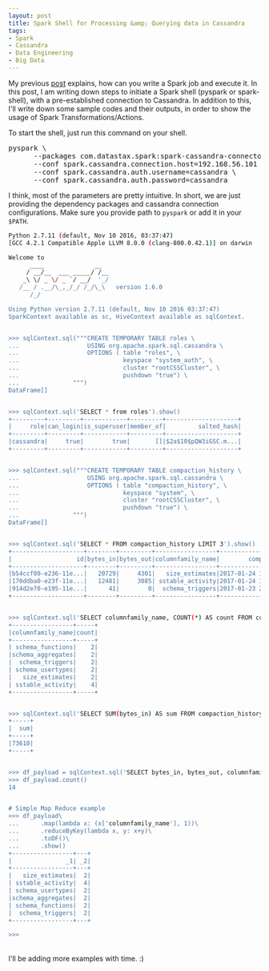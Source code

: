 ```yaml
---
layout: post
title: Spark Shell for Processing &amp; Querying data in Cassandra
tags:
- Spark
- Cassandra
- Data Engineering
- Big Data
---
```


My previous <a href="processing-cassandra-data-with-apache-spark.html">post</a>  explains, how can you write a Spark job and execute it. In this post, I am writing down steps to initiate a Spark shell (pyspark or spark-shell), with a pre-established connection to Cassandra. In addition to this, I'll write down some sample codes and their outputs, in order to show the usage of Spark Transformations/Actions.


To start the shell, just run this command on your shell.
<br>
<pre>
pyspark \
      --packages com.datastax.spark:spark-cassandra-connector_2.10:1.5.0-M2 \
      --conf spark.cassandra.connection.host=192.168.56.101 \
      --conf spark.cassandra.auth.username=cassandra \
      --conf spark.cassandra.auth.password=cassandra
</pre>

I think, most of the parameters are pretty intuitive. In short, we are just providing the dependency packages and cassandra connection configurations. Make sure you provide path to `pyspark` or add it in your `$PATH`.

```bash
Python 2.7.11 (default, Nov 10 2016, 03:37:47)
[GCC 4.2.1 Compatible Apple LLVM 8.0.0 (clang-800.0.42.1)] on darwin

Welcome to
      ____              __
     / __/__  ___ _____/ /__
    _\ \/ _ \/ _ `/ __/  '_/
   /__ / .__/\_,_/_/ /_/\_\   version 1.6.0
      /_/

Using Python version 2.7.11 (default, Nov 10 2016 03:37:47)
SparkContext available as sc, HiveContext available as sqlContext.


>>> sqlContext.sql("""CREATE TEMPORARY TABLE roles \
...                   USING org.apache.spark.sql.cassandra \
...                   OPTIONS ( table "roles", \
...                             keyspace "system_auth", \
...                             cluster "rootCSSCluster", \
...                             pushdown "true") \
...               """)
DataFrame[]


>>> sqlContext.sql('SELECT * from roles').show()
+---------+---------+------------+---------+--------------------+
|     role|can_login|is_superuser|member_of|         salted_hash|
+---------+---------+------------+---------+--------------------+
|cassandra|     true|        true|       []|$2a$10$pQW3iGSC.m...|
+---------+---------+------------+---------+--------------------+


>>> sqlContext.sql("""CREATE TEMPORARY TABLE compaction_history \
...                   USING org.apache.spark.sql.cassandra \
...                   OPTIONS ( table "compaction_history", \
...                             keyspace "system", \
...                             cluster "rootCSSCluster", \
...                             pushdown "true") \
...               """)
DataFrame[]


>>> sqlContext.sql('SELECT * FROM compaction_history LIMIT 3').show()
+--------------------+--------+---------+-----------------+--------------------+-------------+
|                  id|bytes_in|bytes_out|columnfamily_name|        compacted_at|keyspace_name|
+--------------------+--------+---------+-----------------+--------------------+-------------+
|b54ccf00-e236-11e...|   20729|     4301|   size_estimates|2017-01-24 18:42:...|       system|
|170ddba0-e23f-11e...|   12481|     3085| sstable_activity|2017-01-24 19:42:...|       system|
|914d2e70-e195-11e...|      41|        0|  schema_triggers|2017-01-23 23:28:...|       system|
+--------------------+--------+---------+-----------------+--------------------+-------------+


>>> sqlContext.sql('SELECT columnfamily_name, COUNT(*) AS count FROM compaction_history GROUP BY columnfamily_name').show()
+-----------------+-----+
|columnfamily_name|count|
+-----------------+-----+
| schema_functions|    2|
|schema_aggregates|    2|
|  schema_triggers|    2|
| schema_usertypes|    2|
|   size_estimates|    2|
| sstable_activity|    4|
+-----------------+-----+


>>> sqlContext.sql('SELECT SUM(bytes_in) AS sum FROM compaction_history').show()
+-----+
|  sum|
+-----+
|73610|
+-----+


>>> df_payload = sqlContext.sql('SELECT bytes_in, bytes_out, columnfamily_name FROM compaction_history')
>>> df_payload.count()
14


# Simple Map Reduce example
>>> df_payload\
...      .map(lambda x: (x['columnfamily_name'], 1))\
...      .reduceByKey(lambda x, y: x+y)\
...      .toDF()\
...      .show()
+-----------------+---+
|               _1| _2|
+-----------------+---+
|   size_estimates|  2|
| sstable_activity|  4|
| schema_usertypes|  2|
|schema_aggregates|  2|
| schema_functions|  2|
|  schema_triggers|  2|
+-----------------+---+

>>>

```

<br>
I'll be adding more examples with time. :)


<style>
pre code{
  white-space: pre;
}
</style>
